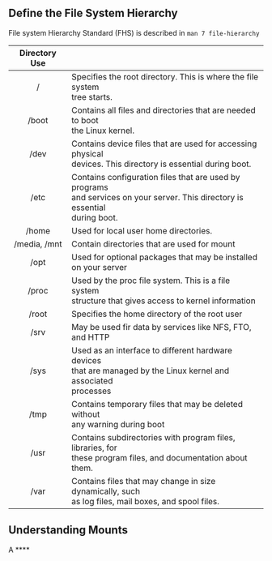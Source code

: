 
## Define the File System Hierarchy

File system Hierarchy Standard (FHS) is described in ``man 7 file-hierarchy`` 


| Directory Use |                                                                                                                                    |
| :-----------: | :--------------------------------------------------------------------------------------------------------------------------------- |
|       /       | Specifies the root directory. This is where the file system<br>tree starts.                                                        |
|     /boot     | Contains all files and directories that are needed to boot<br>the Linux kernel.                                                    |
|     /dev      | Contains device files that are used for accessing physical<br>devices. This directory is essential during boot.                    |
|     /etc      | Contains configuration files that are used by programs<br>and services on your server. This directory is essential<br>during boot. |
|     /home     | Used for local user home directories.                                                                                              |
| /media, /mnt  | Contain directories that are used for mount                                                                                        |
|     /opt      | Used for optional packages that may be installed <br>on your server                                                                |
|     /proc     | Used by the proc file system. This is a file system <br>structure that gives access to kernel information                          |
|     /root     | Specifies the home directory of the root user                                                                                      |
|     /srv      | May be used fir data by services like NFS, FTO, and HTTP                                                                           |
|     /sys      | Used as an interface to different hardware devices<br>that are managed by the Linux kernel and associated<br>processes             |
|     /tmp      | Contains temporary files that may be deleted without <br>any warning during boot                                                   |
|     /usr      | Contains subdirectories with program files, libraries, for <br>these program files, and documentation about them.                  |
|     /var      | Contains files that may change in size dynamically, such <br>as log files, mail boxes, and spool files.                            |
## Understanding Mounts
A ****
